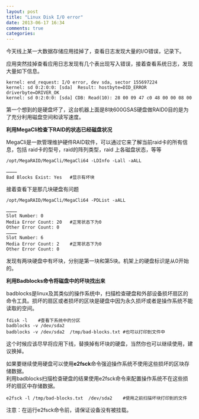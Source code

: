 ```yaml
---
layout: post
title: "Linux Disk I/O error"
date: 2013-06-17 16:34
comments: true
categories: 
---
```


今天线上某一大数据存储应用挂掉了，查看日志发现大量的I/O错误，记录下。
<!--more-->

应用突然挂掉查看应用日志发现有几个表出现写入错误，接着查看系统日志，发现大量如下信息。

	kernel: end_request: I/O error, dev sda, sector 155697224
	kernel: sd 0:2:0:0: [sda]  Result: hostbyte=DID_ERROR driverbyte=DRIVER_OK
	kernel: sd 0:2:0:0: [sda] CDB: Read(10): 28 00 09 47 c0 48 00 00 08 00

第一个想到的是硬盘坏了，这台机器上面是8块600GSAS硬盘做RAID0目的是为了充分利用磁盘空间和读写速度。

**利用MegaCli检查下RAID的状态已经磁盘状况**

MegaCli是一款管理维护硬件RAID软件，可以通过它来了解当前raid卡的所有信息，包括 raid卡的型号，raid的阵列类型，raid 上各磁盘状态，等等
  

	/opt/MegaRAID/MegaCli/MegaCli64 -LDInfo -Lall -aALL

	…………
	Bad Blocks Exist: Yes	#显示有坏块

接着查看下是那几块硬盘有问题  

	/opt/MegaRAID/MegaCli/MegaCli64 -PDList -aALL

	…………
	Slot Number: 0
	Media Error Count: 20	#正常状态下为0
	Other Error Count: 0
	…………
	Slot Number: 6
	Media Error Count: 2	#正常状态下为0
	Other Error Count: 0

发现有两块硬盘中有坏块，分别是第一块和第5块。机架上的硬盘标识是从0开始的。

**利用Badblocks命令将磁盘中的坏块找出来**

badblocks是linux及其类似的操作系统中，扫描检查硬盘和外部设备损坏扇区的命令工具。损坏的扇区或者损坏的区块是硬盘中因为永久损坏或者是操作系统不能读取的空间。

	fdisk -l	#查看下系统中的分区
	badblocks -v /dev/sda2	
	badblocks -v /dev/sda2  /tmp/bad-blocks.txt	#也可以打印到文件中

这个时候应该尽早将应用下线，替换掉有坏块的硬盘，当然你也可以继续使用，建议换掉。

如果要继续使用硬盘可以使用**e2fsck**命令强迫操作系统不使用这些损坏的区块存储数据。  
利用badblocks扫描检查硬盘的结果使用e2fsck命令来配置操作系统不在这些损坏的扇区中存储数据。

	e2fsck -l /tmp/bad-blocks.txt  /dev/sda2	#使用之前扫描坏块打印到的文件

注意：在运行e2fsck命令前，请保证设备没有被挂载。





